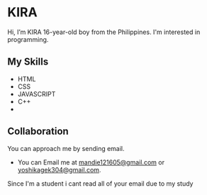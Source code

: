 # KIRA

Hi, I’m KIRA 16-year-old boy from the Philippines. I'm interested in programming.
## My Skills
 - HTML
 - CSS
 - JAVASCRIPT
 - C++
 - 
## Collaboration
 You can approach me by sending email.
 - You can Email me at mandie121605@gmail.com or yoshikagek304@gmail.com.

Since I'm a student i cant read all of your email due to my study



<!---
kirayoshikage101/kirayoshikage101 is a ✨ special ✨ repository because its `README.md` (this file) appears on your GitHub profile.
You can click the Preview link to take a look at your changes.
--->
